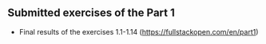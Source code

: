 ## Submitted exercises of the Part 1

+ Final results of the exercises 1.1-1.14 (https://fullstackopen.com/en/part1)

